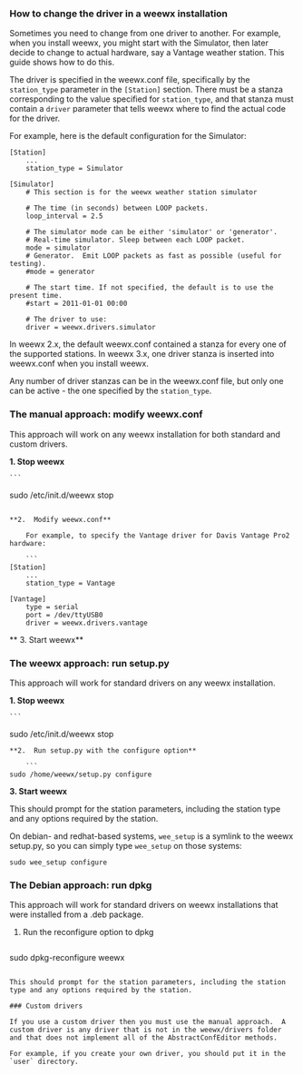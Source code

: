 ### How to change the driver in a weewx installation

Sometimes you need to change from one driver to another.  For example, when you install weewx, you might start with the Simulator, then later decide to change to actual hardware, say a Vantage weather station.  This guide shows how to do this.

The driver is specified in the weewx.conf file, specifically by the `station_type` parameter in the `[Station]` section.  There must be a stanza corresponding to the value specified for `station_type`, and that stanza must contain a `driver` parameter that tells weewx where to find the actual code for the driver.

For example, here is the default configuration for the Simulator:

```
[Station]
    ...
    station_type = Simulator

[Simulator]
    # This section is for the weewx weather station simulator

    # The time (in seconds) between LOOP packets.
    loop_interval = 2.5

    # The simulator mode can be either 'simulator' or 'generator'.
    # Real-time simulator. Sleep between each LOOP packet.
    mode = simulator
    # Generator.  Emit LOOP packets as fast as possible (useful for testing).
    #mode = generator

    # The start time. If not specified, the default is to use the present time.
    #start = 2011-01-01 00:00

    # The driver to use:
    driver = weewx.drivers.simulator
```

In weewx 2.x, the default weewx.conf contained a stanza for every one of the supported stations.  In weewx 3.x, one driver stanza is inserted into weewx.conf when you install weewx.

Any number of driver stanzas can be in the weewx.conf file, but only one can be active - the one specified by the `station_type`.

### The manual approach: modify weewx.conf

This approach will work on any weewx installation for both standard and custom drivers.

**1. Stop weewx**

    ```
sudo /etc/init.d/weewx stop
```

**2.  Modify weewx.conf**

    For example, to specify the Vantage driver for Davis Vantage Pro2 hardware:

    ```
[Station]
    ...
    station_type = Vantage

[Vantage]
    type = serial
    port = /dev/ttyUSB0
    driver = weewx.drivers.vantage
```

** 3.  Start weewx**

### The weewx approach: run setup.py

This approach will work for standard drivers on any weewx installation.

**1.  Stop weewx**

    ```
sudo /etc/init.d/weewx stop
```
**2.  Run setup.py with the configure option**

    ```
sudo /home/weewx/setup.py configure
```

**3.  Start weewx**

This should prompt for the station parameters, including the station type and any options required by the station.

On debian- and redhat-based systems, `wee_setup` is a symlink to the weewx setup.py, so you can simply type `wee_setup` on those systems:

`sudo wee_setup configure`

### The Debian approach: run dpkg

This approach will work for standard drivers on weewx installations that were installed from a .deb package.

1.  Run the reconfigure option to dpkg

    ```
sudo dpkg-reconfigure weewx
```

This should prompt for the station parameters, including the station type and any options required by the station.

### Custom drivers

If you use a custom driver then you must use the manual approach.  A custom driver is any driver that is not in the weewx/drivers folder and that does not implement all of the AbstractConfEditor methods.

For example, if you create your own driver, you should put it in the `user` directory.